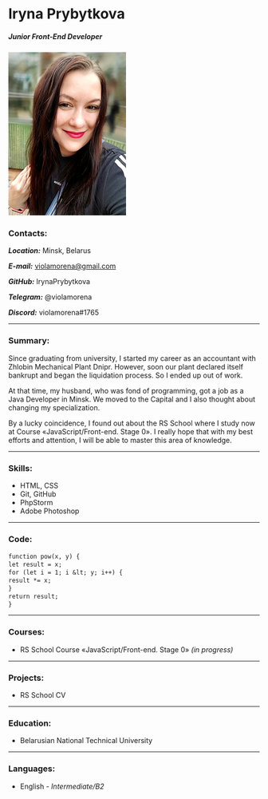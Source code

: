 # Iryna Prybytkova
##### _Junior Front-End Developer_
![myfoto](assets/img/myfoto1.jpg)
### Contacts:
**_Location:_** Minsk, Belarus

**_E-mail:_** violamorena@gmail.com

**_GitHub:_** IrynaPrybytkova

**_Telegram:_** @violamorena

**_Discord:_** violamorena#1765

---
### Summary:

Since graduating from university, I started my career as an accountant with Zhlobin Mechanical Plant Dnipr. However, soon our plant declared itself bankrupt and began the liquidation process. So I ended up out of work. 

At that time, my husband, who was fond of programming, got a job as a Java Developer in Minsk. We moved to the Capital and I also thought about changing my specialization.

By a lucky coincidence, I found out about the RS School where I study now at Course «JavaScript/Front-end. Stage 0». I really hope that with my best efforts and attention, I will be able to master this area of knowledge.

---
### Skills:
* HTML, CSS
* Git, GitHub
* PhpStorm
* Adobe Photoshop

---
### Code:
```
function pow(x, y) {
let result = x;
for (let i = 1; i &lt; y; i++) {
result *= x;
}
return result;
}
```
---
### Courses:
* RS School Course «JavaScript/Front-end. Stage 0» _(in progress)_

---
### Projects:
* RS School CV

---
### Education:
* Belarusian National Technical University

---
### Languages:
* English - _Intermediate/B2_

